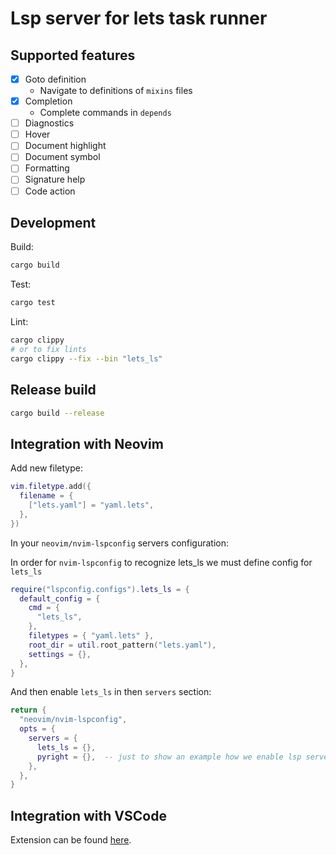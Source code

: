 # Lsp server for lets task runner

## Supported features

* [x] Goto definition
  - Navigate to definitions of `mixins` files
* [x] Completion
  - Complete commands in `depends`
* [ ] Diagnostics
* [ ] Hover
* [ ] Document highlight
* [ ] Document symbol
* [ ] Formatting
* [ ] Signature help
* [ ] Code action

## Development

Build:

```bash
cargo build
```

Test:

```bash
cargo test
```

Lint:

```bash
cargo clippy
# or to fix lints
cargo clippy --fix --bin "lets_ls"
```

## Release build

```bash
cargo build --release
```

## Integration with Neovim

Add new filetype:

```lua
vim.filetype.add({
  filename = {
    ["lets.yaml"] = "yaml.lets",
  },
})
```

In your `neovim/nvim-lspconfig` servers configuration:

In order for `nvim-lspconfig` to recognize lets_ls we must define config for `lets_ls`

```lua
require("lspconfig.configs").lets_ls = {
  default_config = {
    cmd = { 
      "lets_ls",
    },
    filetypes = { "yaml.lets" },
    root_dir = util.root_pattern("lets.yaml"),
    settings = {},
  },
}
```

And then enable `lets_ls` in then `servers` section:

```lua
return {
  "neovim/nvim-lspconfig",
  opts = {
    servers = {
      lets_ls = {},
      pyright = {},  -- just to show an example how we enable lsp servers
    },
  },
}
```

## Integration with VSCode

Extension can be found [here](https://marketplace.visualstudio.com/items?itemName=kindritskyimax.lets-ls).